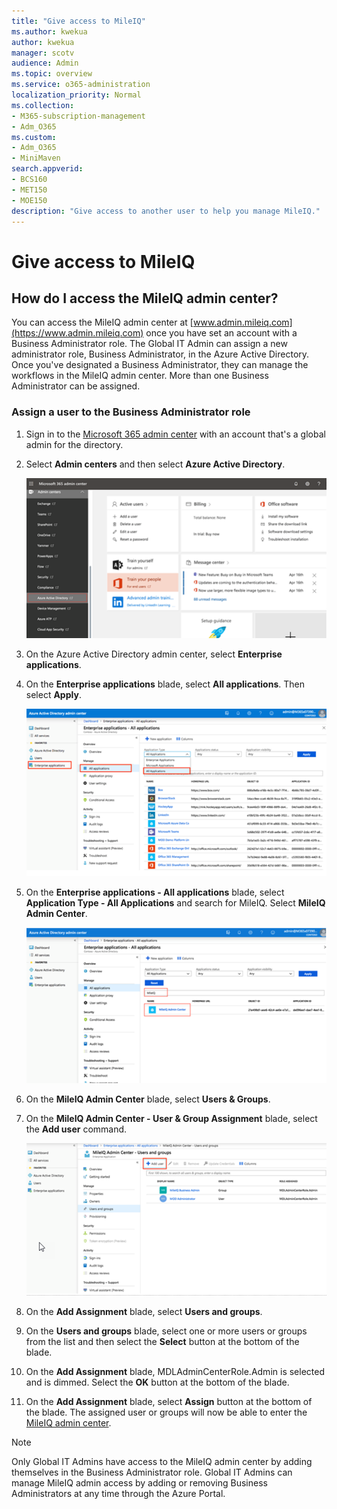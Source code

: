 ```yaml
---
title: "Give access to MileIQ"
ms.author: kwekua
author: kwekua
manager: scotv
audience: Admin
ms.topic: overview
ms.service: o365-administration
localization_priority: Normal
ms.collection: 
- M365-subscription-management 
- Adm_O365
ms.custom:
- Adm_O365
- MiniMaven
search.appverid:
- BCS160
- MET150
- MOE150
description: "Give access to another user to help you manage MileIQ."
---
```


# Give access to MileIQ

## How do I access the MileIQ admin center?

You can access the MileIQ admin center at [www.admin.mileiq.com](https://www.admin.mileiq.com) once you have set an account with a Business Administrator role. The Global IT Admin can assign a new administrator role, Business Administrator, in the Azure Active Directory. Once you've designated a Business Administrator, they can manage the workflows in the MileIQ admin center. More than one Business Administrator can be assigned.

### Assign a user to the Business Administrator role

1. Sign in to the [Microsoft 365 admin center](https://admin.microsoft.com/) with an account that's a global admin for the directory.
2. Select **Admin centers** and then select **Azure Active Directory**. 

    ![Azure Active Directory](media/mileiq-azure-active-directory.png)

3. On the Azure Active Directory admin center, select **Enterprise applications**.
4. On the **Enterprise applications** blade, select **All applications**. Then select **Apply**.

    ![Enterprise applications all applications](media/mileiq-enterprise-applications-all.png)

5. On the **Enterprise applications - All applications** blade, select **Application Type - All Applications** and search for MileIQ. Select **MileIQ Admin Center**.  

     ![Select MileIQ admin center](media/mileiq-admin-center.png)

6. On the **MileIQ Admin Center** blade, select **Users & Groups**.  
7. On the **MileIQ Admin Center - User & Group Assignment** blade, select the **Add user** command.

     ![Add user](media/mileiq-add-user.png)

8. On the **Add Assignment** blade, select **Users and groups**.  
9. On the **Users and groups** blade, select one or more users or groups from the list and then select the **Select** button at the bottom of the blade. 
10. On the **Add Assignment** blade, MDLAdminCenterRole.Admin is selected and is dimmed. Select the **OK** button at the bottom of the blade. 
11. On the **Add Assignment** blade, select **Assign** button at the bottom of the blade. The assigned user or groups will now be able to enter the [MileIQ admin center](https://www.admin.mileiq.com).  

> [!NOTE]
> Only Global IT Admins have access to the MileIQ admin center by adding themselves in the Business Administrator role. Global IT Admins can manage MileIQ admin access by adding or removing Business Administrators at any time through the Azure Portal.
